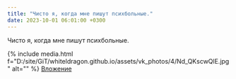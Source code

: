 ```yaml
---
title: "Чисто я, когда мне пишут психбольные."
date: 2023-10-01 06:01:00 +0300
---
```


Чисто я, когда мне пишут психбольные.


{% include media.html f="D:/site/GiT/whiteldragon.github.io/assets/vk_photos/4/Nd_QKscwQlE.jpg" alt="" %}
[Вложение](https://vk.com/video41076938_456239663)
